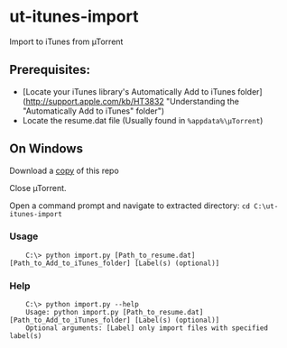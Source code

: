 ut-itunes-import
=========================

Import to iTunes from µTorrent

## Prerequisites:
* [Locate your iTunes library's Automatically Add to iTunes folder](http://support.apple.com/kb/HT3832 "Understanding the "Automatically Add to iTunes" folder")
* Locate the resume.dat file (Usually found in `%appdata%\µTorrent`)

## On Windows

Download a [copy](https://github.com/smithbr/mint-backup/archive/master.zip) of this repo

Close µTorrent.

Open a command prompt and navigate to extracted directory: `cd C:\ut-itunes-import`

### Usage
        C:\> python import.py [Path_to_resume.dat] [Path_to_Add_to_iTunes_folder] [Label(s) (optional)]

### Help

        C:\> python import.py --help
        Usage: python import.py [Path_to_resume.dat] [Path_to_Add_to_iTunes_folder] [Label(s) (optional)]
        Optional arguments: [Label] only import files with specified label(s)
